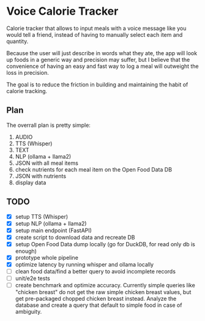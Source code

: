 # Voice Calorie Tracker

Calorie tracker that allows to input meals with a voice message like you would tell a friend, instead of having to manually select each item and quantity.

Because the user will just describe in words what they ate, the app will look up foods in a generic way and precision may suffer, but I believe that the convenience of having an easy and fast way to log a meal will outweight the loss in precision.

The goal is to reduce the friction in building and maintaining the habit of calorie tracking.

## Plan

The overrall plan is pretty simple:

1. AUDIO
2. TTS (Whisper)
3. TEXT
4. NLP (ollama + llama2)
5. JSON with all meal items
6. check nutrients for each meal item on the Open Food Data DB
7. JSON with nutrients
8. display data

## TODO

- [x] setup TTS (Whisper)
- [x] setup NLP (ollama + llama2)
- [x] setup main endpoint (FastAPI)
- [x] create script to download data and recreate DB
- [x] setup Open Food Data dump locally (go for DuckDB, for read only db is enough)
- [x] prototype whole pipeline
- [x] optimize latency by running whisper and ollama locally
- [ ] clean food data/find a better query to avoid incomplete records
- [ ] unit/e2e tests
- [ ] create benchmark and optimize accuracy.
      Currently simple queries like "chicken breast" do not get the raw simple chicken breast values, but get pre-packaged chopped chicken breast instead.
      Analyze the database and create a query that default to simple food in case of ambiguity.
